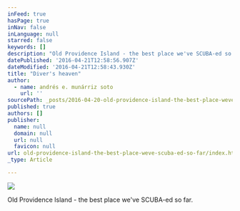 ```yaml
---
inFeed: true
hasPage: true
inNav: false
inLanguage: null
starred: false
keywords: []
description: "Old Providence Island - the best place we've SCUBA-ed so far."
datePublished: '2016-04-21T12:58:56.907Z'
dateModified: '2016-04-21T12:58:43.930Z'
title: "Diver's heaven"
author:
  - name: andrés e. munárriz soto
    url: ''
sourcePath: _posts/2016-04-20-old-providence-island-the-best-place-weve-scuba-ed-so-far.md
published: true
authors: []
publisher:
  name: null
  domain: null
  url: null
  favicon: null
url: old-providence-island-the-best-place-weve-scuba-ed-so-far/index.html
_type: Article

---
```

![](https://the-grid-user-content.s3-us-west-2.amazonaws.com/bd6589e9-499e-4fb0-afd8-4aa609263bbc.jpg)

Old Providence Island - the best place we've SCUBA-ed so far.